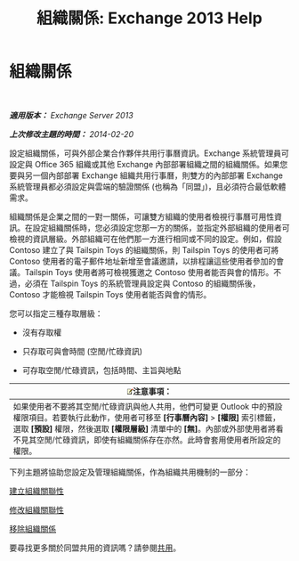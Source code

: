 ﻿---
title: '組織關係: Exchange 2013 Help'
TOCTitle: 組織關係
ms:assetid: 4c48db61-3370-462b-a3f8-2a6311c6e4ee
ms:mtpsurl: https://technet.microsoft.com/zh-tw/library/JJ657445(v=EXCHG.150)
ms:contentKeyID: 50473078
ms.date: 05/21/2018
mtps_version: v=EXCHG.150
ms.translationtype: MT
---

# 組織關係

 

_**適用版本：** Exchange Server 2013_

_**上次修改主題的時間：** 2014-02-20_

設定組織關係，可與外部企業合作夥伴共用行事曆資訊。Exchange 系統管理員可設定與 Office 365 組織或其他 Exchange 內部部署組織之間的組織關係。如果您要與另一個內部部署 Exchange 組織共用行事曆，則雙方的內部部署 Exchange 系統管理員都必須設定與雲端的驗證關係 (也稱為「同盟」)，且必須符合最低軟體需求。

組織關係是企業之間的一對一關係，可讓雙方組織的使用者檢視行事曆可用性資訊。在設定組織關係時，您必須設定您那一方的關係，並指定外部組織的使用者可檢視的資訊層級。外部組織可在他們那一方進行相同或不同的設定。例如，假設 Contoso 建立了與 Tailspin Toys 的組織關係，則 Tailspin Toys 的使用者可將 Contoso 使用者的電子郵件地址新增至會議邀請，以排程讓這些使用者參加的會議。Tailspin Toys 使用者將可檢視獲邀之 Contoso 使用者能否與會的情形。不過，必須在 Tailspin Toys 的系統管理員設定與 Contoso 的組織關係後，Contoso 才能檢視 Tailspin Toys 使用者能否與會的情形。

您可以指定三種存取層級：

  - 沒有存取權

  - 只存取可與會時間 (空閒/忙碌資訊)

  - 可存取空閒/忙碌資訊，包括時間、主旨與地點

<table>
<thead>
<tr class="header">
<th><img src="images/Bb124558.note(EXCHG.150).gif" title="注意事項" alt="注意事項" />注意事項：</th>
</tr>
</thead>
<tbody>
<tr class="odd">
<td>如果使用者不要將其空閒/忙碌資訊與他人共用，他們可變更 Outlook 中的預設權限項目。若要執行此動作，使用者可移至 <strong>[行事曆內容]</strong> &gt; <strong>[權限]</strong> 索引標籤，選取 <strong>[預設]</strong> 權限，然後選取 <strong>[權限層級]</strong> 清單中的 <strong>[無]</strong>。內部或外部使用者將看不見其空閒/忙碌資訊，即使有組織關係存在亦然。此時會套用使用者所設定的權限。</td>
</tr>
</tbody>
</table>


下列主題將協助您設定及管理組織關係，作為組織共用機制的一部分：

[建立組織關聯性](create-an-organization-relationship-exchange-2013-help.md)

[修改組織關聯性](modify-an-organization-relationship-exchange-2013-help.md)

[移除組織關係](remove-an-organization-relationship-exchange-2013-help.md)

要尋找更多關於同盟共用的資訊嗎？請參閱[共用](sharing-exchange-2013-help.md)。

